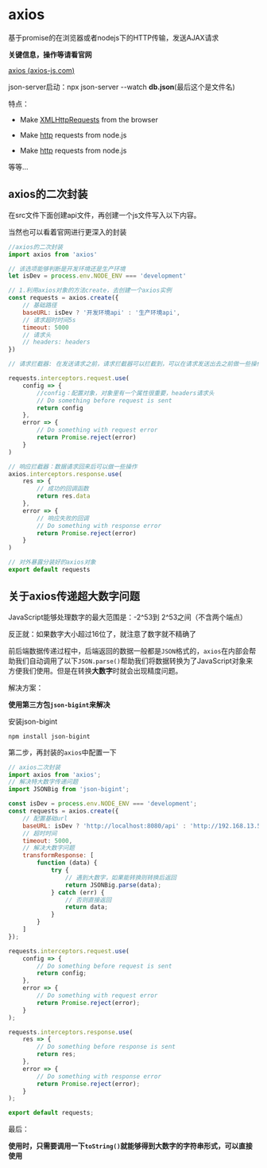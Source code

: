 # axios

基于promise的在浏览器或者nodejs下的HTTP传输，发送AJAX请求

**关键信息，操作等请看官网**

[axios (axios-js.com)](http://www.axios-js.com/docs/)



json-server启动：npx json-server --watch **db.json**(最后这个是文件名)

特点：

- Make [XMLHttpRequests](https://developer.mozilla.org/en-US/docs/Web/API/XMLHttpRequest) from the browser

- Make [http](http://nodejs.org/api/http.html) requests from node.js

- Make [http](http://nodejs.org/api/http.html) requests from node.js

等等...

## axios的二次封装

在src文件下面创建api文件，再创建一个js文件写入以下内容。

当然也可以看着官网进行更深入的封装

```js
//axios的二次封装
import axios from 'axios'

// 该选项能够判断是开发环境还是生产环境
let isDev = process.env.NODE_ENV === 'development'

// 1.利用axios对象的方法create，去创建一个axios实例
const requests = axios.create({
	// 基础路径
	baseURL: isDev ? '开发环境api' : '生产环境api',
	// 请求超时时间5s
	timeout: 5000
	// 请求头
	// headers: headers
})

// 请求拦截器: 在发送请求之前，请求拦截器可以拦截到，可以在请求发送出去之前做一些操作

requests.interceptors.request.use(
	config => {
		//config：配置对象，对象里有一个属性很重要，headers请求头
		// Do something before request is sent
		return config
	},
	error => {
		// Do something with request error
		return Promise.reject(error)
	}
)

// 响应拦截器：数据请求回来后可以做一些操作
axios.interceptors.response.use(
	res => {
		// 成功的回调函数
		return res.data
	},
	error => {
		// 响应失败的回调
		// Do something with response error
		return Promise.reject(error)
	}
)

// 对外暴露分装好的axios对象
export default requests

```

## 关于axios传递超大数字问题

JavaScript能够处理数字的最大范围是：-2^53到 2^53之间（不含两个端点）

反正就：如果数字大小超过16位了，就注意了数字就不精确了

前后端数据传递过程中，后端返回的数据一般都是`JSON`格式的，`axios`在内部会帮助我们自动调用了以下`JSON.parse()`帮助我们将数据转换为了JavaScript对象来方便我们使用。但是在转换**大数字**时就会出现精度问题。

解决方案：

**使用第三方包`json-bigint`来解决**

安装json-bigint

```
npm install json-bigint
```



第二步，再封装的`axios`中配置一下

```js
// axios二次封装
import axios from 'axios';
// 解决特大数字传递问题
import JSONBig from 'json-bigint';

const isDev = process.env.NODE_ENV === 'development';
const requests = axios.create({
    // 配置基础url
	baseURL: isDev ? 'http://localhost:8080/api' : 'http://192.168.13.5:8689',
    // 超时时间
	timeout: 5000,
    // 解决大数字问题
	transformResponse: [
		function (data) {
			try {
                // 遇到大数字，如果能转换则转换后返回
				return JSONBig.parse(data);
			} catch (err) {
                // 否则直接返回
				return data;
			}
		}
	]
});

requests.interceptors.request.use(
	config => {
		// Do something before request is sent
		return config;
	},
	error => {
		// Do something with request error
		return Promise.reject(error);
	}
);

requests.interceptors.response.use(
	res => {
		// Do something before response is sent
		return res;
	},
	error => {
		// Do something with response error
		return Promise.reject(error);
	}
);

export default requests;

```



最后：

**使用时，只需要调用一下`toString()`就能够得到大数字的字符串形式，可以直接使用**
